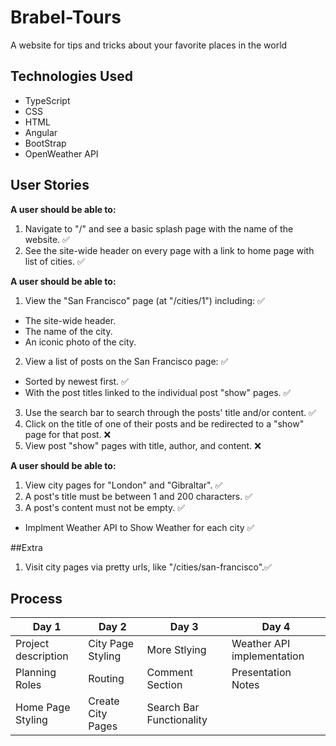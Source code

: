 # Brabel-Tours
A website for tips and tricks about your favorite places in the world

## Technologies Used
- TypeScript
- CSS
- HTML
- Angular
- BootStrap
- OpenWeather API

## User Stories

**A user should be able to:**

1. Navigate to "/" and see a basic splash page with the name of the website. 	✅
2. See the site-wide header on every page with a link to home page with list of cities. 	✅


**A user should be able to:**

1. View the "San Francisco" page (at "/cities/1") including: 	✅
  * The site-wide header.
  * The name of the city.
  * An iconic photo of the city.
2. View a list of posts on the San Francisco page: 	✅
  * Sorted by newest first. 	✅
  * With the post titles linked to the individual post "show" pages. 	✅
3. Use the search bar to search through the posts' title and/or content. 	✅
4. Click on the title of one of their posts and be redirected to a "show" page for that post. ❌
5. View post "show" pages with title, author, and content. ❌

**A user should be able to:**

1. View city pages for "London" and "Gibraltar". 	✅
2. A post's title must be between 1 and 200 characters. 	✅
3. A post's content must not be empty. 	✅

- Implment Weather API to Show Weather for each city 	✅

##Extra 

1. Visit city pages via pretty urls, like "/cities/san-francisco".✅


## Process
| Day 1 | Day 2 | Day 3 | Day 4 |
|-------|-------|-------|-------|
| Project description| City Page Styling|More Stlying | Weather API implementation|| 
 Planning Roles| Routing| Comment Section| Presentation Notes
 Home Page Styling|Create City Pages|Search Bar Functionality| 
 
